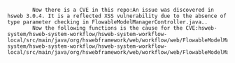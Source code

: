 
            Now there is a CVE in this repo:An issue was discovered in hsweb 3.0.4. It is a reflected XSS vulnerability due to the absence of type parameter checking in FlowableModelManagerController.java..
            Now the following functions is the cause for the CVE:hsweb-system/hsweb-system-workflow/hsweb-system-workflow-local/src/main/java/org/hswebframework/web/workflow/web/FlowableModelManagerController.java:FlowableModelManagerController::export();hsweb-system/hsweb-system-workflow/hsweb-system-workflow-local/src/main/java/org/hswebframework/web/workflow/web/FlowableModelManagerController.java:FlowableModelManagerController::export();
            